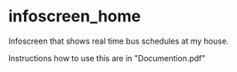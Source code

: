 # infoscreen_home

Infoscreen that shows real time bus schedules at my house.

Instructions how to use this are in "Documention.pdf"
